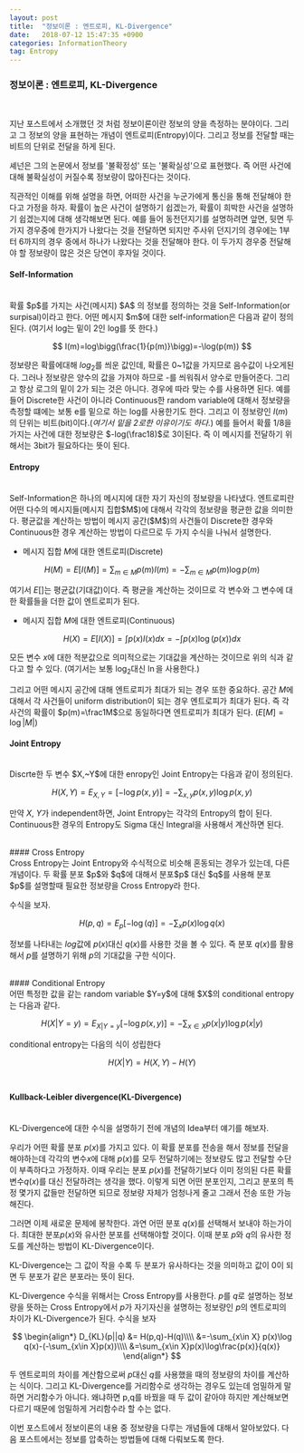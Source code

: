 ```yaml
---
layout: post
title:  "정보이론 : 엔트로피, KL-Divergence"
date:   2018-07-12 15:47:35 +0900
categories: InformationTheory
tag: Entropy
---
```


### 정보이론 : 엔트로피, KL-Divergence

<br>

지난 포스트에서 소개했던 것 처럼 정보이론이란 정보의 양을 측정하는 분야이다. 그리고 그 정보의 양을 표현하는 개념이 엔트로피(Entropy)이다. 그리고 정보를 전달할 때는 비트의 단위로 전달을 하게 된다.

셰넌은 그의 논문에서 정보를 '불확정성' 또는 '불확실성'으로 표현했다. 즉 어떤 사건에 대해 불확실성이 커질수록 정보량이 많아진다는 것이다.

직관적인 이해를 위해 설명을 하면, 어떠한 사건을 누군가에게 통신을 통해 전달해야 한다고 가정을 하자. 확률이 높은 사건이 설명하기 쉽겠는가, 확률이 희박한 사건을 설명하기 쉽겠는지에 대해 생각해보면 된다. 예를 들어 동전던지기를 설명하려면 앞면, 뒷면 두가지 경우중에 한가지가 나왔다는 것을 전달하면 되지만 주사위 던지기의 경우에는 1부터 6까지의 경우 중에서 하나가 나왔다는 것을 전달해야 한다. 이 두가지 경우중 전달해야 할 정보량이 많은 것은 당연이 후자일 것이다.
<br>
#### Self-Information
<br>
확률 $p$를 가지는 사건(메시지) $A$ 의 정보를 정의하는 것을 Self-Information(or surpisal)이라고 한다.
어떤 메시지 $m$에 대한 self-information은 다음과 같이 정의된다.
(여기서 log는 밑이 2인 log를 뜻 한다.)

$$
I(m)=log\bigg(\frac{1}{p(m)}\bigg)=-\log(p(m))
$$

정보량은 확률에대해 $log_2$를 씌운 값인데, 확률은 $0$~$1$값을 가지므로 음수값이 나오게된다. 그러나 정보량은 양수의 값을 가져야 하므로 -를 씌워줘서 양수로 만들어준다. 그리고 항상 로그의 밑이 2가 되는 것은 아니다. 경우에 따라 맞는 수를 사용하면 된다. 예를 들어 Discrete한 사건이 아니라 Continuous한 random variable에 대해서 정보량을 측정할 떄에는 보통 e를 밑으로 하는 log를 사용한기도 한다.
그리고 이 정보량인 $I(m)$의 단위는 비트(bit)이다.(*여기서 밑을 2로한 이유이기도 하다.*) 예를 들어서 확률 1/8을 가지는 사건에 대한 정보량은 $-log(\frac18)$로 3이된다. 즉 이 메시지를 전달하기 위해서는 3bit가 필요하다는 뜻이 된다.
<br>
#### Entropy
<br>
Self-Information은 하나의 메시지에 대한 자기 자신의 정보량을 나타냈다. 엔트로피란 어떤 다수의 메시지들(메시지 집합$M$)에 대해서 각각의 정보량을 평균한 값을 의미한다.
평균값을 계산하는 방법이 메시지 공간($M$)의 사건들이 Discrete한 경우와 Continuous한 경우 계산하는 방법이 다르므로 두 가지 수식을 나눠서 설명한다.

* 메시지 집합 $M$에 대한 엔트로피(Discrete)

$$
H(M)=E[I(M)]=\sum_{m\in M} p(m)I(m)=-\sum_{m\in M}p(m)\log p(m)
$$

여기서 $E[]$는 평균값(기대값)이다. 즉 평균을 계산하는 것이므로 각 변수와 그 변수에 대한 확률들을 더한 값이 엔트로피가 된다.

* 메시지 집합 $M$에 대한 엔트로피(Continuous)

$$
H(X)=E[I(X)]=\int p(x)I(x) dx = -\int p(x)\log(p(x))dx
$$

모든 변수 $x$에 대한 적분값으로 의미적으로는 기대값을 계산하는 것이므로 위의 식과 같다고 할 수 있다.
(여기서는 보통 $\log_2$대신 $\ln$을 사용한다.)

그리고 어떤 메시지 공간에 대해 엔트로피가 최대가 되는 경우 또한 중요하다. 공간 $M$에 대해서 각 사건들이 uniform distribution이 되는 경우 엔트로피가 최대가 된다. 즉 각 사건의 확률이 $p(m)=\frac1M$으로 동일하다면 엔트로피가 최대가 된다.
($E[M]=\log|M|$)
<br>
#### Joint Entropy
<br>
Discrte한 두 변수 $X,~Y$에 대한 enropy인 Joint Entropy는 다음과 같이 정의된다.

$$
H(X,Y)=E_{X,Y}=[-\log p(x,y)]=-\sum_{x,y}p(x,y)\log p(x,y)
$$

만약 $X,~Y$가 independent하면, Joint Entropy는 각각의 Entropy의 합이 된다.
Continuous한 경우의 Entropy도 Sigma 대신 Integral을 사용해서 계산하면 된다.

<br>
#### Cross Entropy
<br>
Cross Entropy는 Joint Entropy와 수식적으로 비슷해 혼동되는 경우가 있는데, 다른 개념이다.
두 확률 분포 $p$와 $q$에 대해서 분포$p$ 대신 $q$를 사용해 분포 $p$를 설명할때 필요한 정보량을 Cross Entropy라 한다.

수식을 보자.

$$
H(p,q) = E_p[-\log(q)] = -\sum_xp(x)\log q(x)
$$

정보를 나타내는 $log$값에 $p(x)$대신 $q(x)$를 사용한 것을 볼 수 있다. 즉 분포 $q(x)$를 활용해서 $p$를 설명하기 위해 $p$의 기대값을 구한 식이다.

<br>
#### Conditional Entropy
<br>
어떤 특정한 값을 같는 random variable $Y=y$에 대해 $X$의 conditional entropy는 다음과 같다.

$$
H(X|Y=y)=E_{X|Y=y}[-\log p(x,y)]=-\sum_{x\in X}p(x|y)\log p(x|y)
$$

conditional entropy는 다음의 식이 성립한다

$$
H(X|Y) = H(X,Y) - H(Y)
$$
<br>
#### Kullback-Leibler divergence(KL-Divergence)
<br>
KL-Divergence에 대한 수식을 설명하기 전에 개념의 Idea부터 얘기를 해보자.

우리가 어떤 확률 분포 $p(x)$를 가지고 있다. 이 확률 분포를 전송을 해서 정보를 전달을 해야하는데 각각의 변수$x$에 대해 $p(x)$를 모두 전달하기에는 정보량도 많고 전달할 수단이 부족하다고 가정하자. 이때 우리는 분포 $p(x)$를 전달하기보다 이미 정의된 다른 확률 변수$q(x)$를 대신 전달하려는 생각을 했다. 이렇게 되면 어떤 분포인지, 그리고 분포의 특정 몇가지 값들만 전달하면 되므로 정보량 자체가 엄청나게 줄고 그래서 전송 또한 가능해진다.

그러면 이제 새로운 문제에 봉착한다. 과연 어떤 분포 $q(x)$를 선택해서 보내야 하는가이다.
최대한 분포$p(x)$와 유사한 분포를 선택해야할 것이다. 이때 분포 $p$와 $q$의 유사한 정도를 계산하는 방법이 KL-Divergence이다.

KL-Divergence는 그 값이 작을 수록 두 분포가 유사하다는 것을 의미하고 값이 0이 되면 두 분포가 같은 분포라는 뜻이 된다.

KL-Divergence 수식을 위해서는 Cross Entropy를 사용한다. $p$를 $q$로 설명하는 정보량을 뜻하는 Cross Entropy에서 $p$가 자기자신을 설명하는 정보량인 $p$의 엔트로피의 차이가 KL-Divergence가 된다.
수식을 보자

$$
\begin{align*}
D_{KL}(p||q) &= H(p,q)-H(q)\\\\
&=-\sum_{x\in X} p(x)\log q(x)-(-\sum_{x\in X}p(x))\\\\
&=\sum_{x\in X}p(x)\log\frac{p(x)}{q(x)}
\end{align*}
$$

두 엔트로피의 차이를 계산함으로써 $p$대신 $q$를 사용했을 때의 정보량의 차이를 계산하는 식이다. 그리고 KL-Divergence를 거리함수로 생각하는 경우도 있는데 엄밀하게 말하면 거리함수가 아니다. 왜냐하면 p,q를 바꿨을 때 두 값이 같아야 하지만 계산해보면 다르기 때문에 엄밀하게 거리함수라 할 수는 없다.

이번 포스트에서 정보이론의 내용 중 정보량을 다루는 개념들에 대해서 알아보았다. 다음 포스트에서는 정보를 압축하는 방법들에 대해 다뤄보도록 한다.
